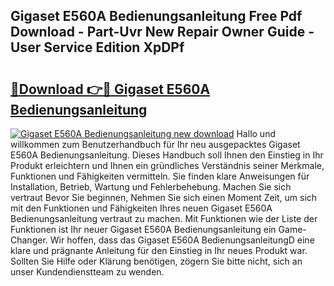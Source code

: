 ## Gigaset E560A Bedienungsanleitung Free Pdf Download - Part-Uvr New Repair Owner Guide - User Service Edition XpDPf

# <h2><a href="http://df3tkgh.blite.top/?on=Gigaset+E560A+Bedienungsanleitung">🔗Download 👉🔴 Gigaset E560A Bedienungsanleitung</a></h2>

[![Gigaset E560A Bedienungsanleitung new download](https://i.imgur.com/lujVjoI.png)](http://df3tkgh.blite.top/?on=Gigaset+E560A+Bedienungsanleitung)
Hallo und willkommen zum Benutzerhandbuch für Ihr neu ausgepacktes Gigaset E560A Bedienungsanleitung. Dieses Handbuch soll Ihnen den Einstieg in Ihr Produkt erleichtern und Ihnen ein gründliches Verständnis seiner Merkmale, Funktionen und Fähigkeiten vermitteln. Sie finden klare Anweisungen für Installation, Betrieb, Wartung und Fehlerbehebung. Machen Sie sich vertraut Bevor Sie beginnen, Nehmen Sie sich einen Moment Zeit, um sich mit den Funktionen und Fähigkeiten Ihres neuen Gigaset E560A Bedienungsanleitung vertraut zu machen. Mit Funktionen wie der Liste der Funktionen ist Ihr neuer Gigaset E560A Bedienungsanleitung ein Game-Changer. Wir hoffen, dass das Gigaset E560A BedienungsanleitungD eine klare und prägnante Anleitung für den Einstieg in Ihr neues Produkt war. Sollten Sie Hilfe oder Klärung benötigen, zögern Sie bitte nicht, sich an unser Kundendienstteam zu wenden.
